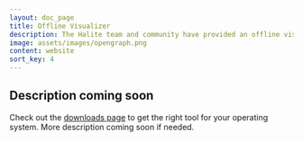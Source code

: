 ```yaml
---
layout: doc_page
title: Offline Visualizer
description: The Halite team and community have provided an offline visualizer tool for you to use to play your games offline.
image: assets/images/opengraph.png
content: website
sort_key: 4
---
```


## Description coming soon
Check out the [downloads page](/learn-programming-challenge/downloads-and-starter-kits/) to get the right tool for your operating system. More description coming soon if needed.
